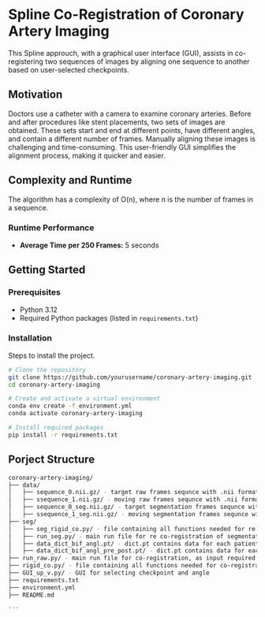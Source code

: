 # Spline Co-Registration of Coronary Artery Imaging

This Spline approuch, with a graphical user interface (GUI), assists in co-registering two sequences of images by aligning one sequence to another based on user-selected checkpoints.

## Motivation

Doctors use a catheter with a camera to examine coronary arteries. Before and after procedures like stent placements, two sets of images are obtained. These sets start and end at different points, have different angles, and contain a different number of frames. Manually aligning these images is challenging and time-consuming. This user-friendly GUI simplifies the alignment process, making it quicker and easier.

## Complexity and Runtime

The algorithm has a complexity of O(n), where n is the number of frames in a sequence. 

### Runtime Performance

- **Average Time per 250 Frames:** 5 seconds

## Getting Started

### Prerequisites

- Python 3.12
- Required Python packages (listed in `requirements.txt`)

### Installation

Steps to install the project.

```bash
# Clone the repository
git clone https://github.com/yourusername/coronary-artery-imaging.git
cd coronary-artery-imaging

# Create and activate a virtual environment
conda env create -f environment.yml
conda activate coronary-artery-imaging

# Install required packages
pip install -r requirements.txt

```

## Porject Structure

```bash
coronary-artery-imaging/
├── data/
│   ├── sequence_0.nii.gz/ - target raw frames sequnce with .nii format
│   ├── ssequence_1.nii.gz/ - moving raw frames sequnce with .nii format
│   ├── sequence_0_seg.nii.gz/ - target segmentation frames sequnce with .nii format (optinal)
│   ├── ssequence_1_seg.nii.gz/ - moving segmentation frames sequnce with .nii format (optinal)
├── seg/
│   ├── seg_rigid_co.py/ - file containing all functions needed for re co-registration of segmentation frames
│   ├── run_seg.py/ - main run file for re co-registration of segmentation frames based on previously defined checkpoints (requires dict.pt with the number of frames at each checkpoint and the corresponding angle).
│   ├── data_dict_bif_angl.pt/ - dict.pt contains data for each patient  with number of frame  at each checkpoint and the corresponding angle. (belongs to Pre_Post,Pre_Final,Post_Final data set)
│   ├── data_dict_bif_angl_pre_post.pt/ - dict.pt contains data for each patient  with number of frame  at each checkpoint and the corresponding angle. (belongs to P3_MIT data set with only Pre and Stent data)
├── run_raw.py/ - main run file for co-registration, as input required 4 pathes of data (exmaple in data/ folder)
├── rigid_co.py/ - file containing all functions needed for co-registration 
├── GUI_up_v.py/ - GUI for selecting checkpoint and angle
├── requirements.txt 
├── environment.yml
├── README.md

'''

